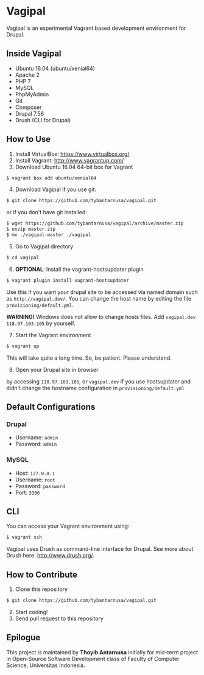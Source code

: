 # Vagipal

Vagipal is an experimental Vagrant based development environment for Drupal.

## Inside Vagipal
- Ubuntu 16.04 (ubuntu/xenial64)
- Apache 2
- PHP 7
- MySQL
- PhpMyAdmin
- Git
- Composer
- Drupal 7.56
- Drush (CLI for Drupal)

## How to Use
1. Install VirtualBox: https://www.virtualbox.org/
2. Install Vagrant: http://www.vagrantup.com/
3. Download Ubuntu 16.04 64-bit box for Vagrant
```bash
$ vagrant box add ubuntu/xenial64
```
4. Download Vagipal
if you use git:
```bash
$ git clone https://github.com/tybantarnusa/vagipal.git
```
or if you don't have git installed:
```bash
$ wget https://github.com/tybantarnusa/vagipal/archive/master.zip
$ unzip master.zip
$ mv ./vagipal-master ./vagipal
```

5. Go to Vagipal directory
```bash
$ cd vagipal
```

6. __OPTIONAL__: Install the vagrant-hostsupdater plugin
```bash
$ vagrant plugin install vagrant-hostsupdater
```
Use this if you want your drupal site to be accessed via named domain such as `http://vagipal.dev/`. You can change the host name by editing the file `provisioning/default.yml`.

__WARNING!__ Windows does not allow to change hosts files. Add `vagipal.dev 118.97.103.105` by yourself.

7. Start the Vagrant environment
```bash
$ vagrant up
```
This will take quite a long time. So, be patient. Please understand.

8. Open your Drupal site in browser

by accessing `118.97.103.105`, or `vagipal.dev` if you use hostsupdater and didn't change the hostname configuration in `provisioning/default.yml`

## Default Configurations
### Drupal
- Username: `admin`
- Password: `admin`

### MySQL
- Host: `127.0.0.1`
- Username: `root`
- Password: `password`
- Port: `3306`

## CLI
You can access your Vagrant environment using:
```bash
$ vagrant ssh
```

Vagipal uses Drush as command-line interface for Drupal. See more about Drush here: http://www.drush.org/.

## How to Contribute
1. Clone this repository
```bash
$ git clone https://github.com/tybantarnusa/vagipal.git
```
2. Start coding!
3. Send pull request to this repository

## Epilogue
This project is maintained by __Thoyib Antarnusa__ initially for mid-term project in Open-Source Software Development class of Faculty of Computer Science, Universitas Indonesia.
